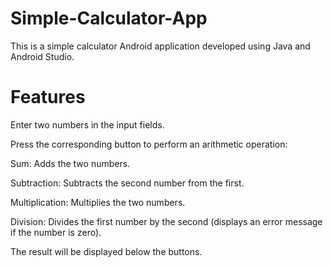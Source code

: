 # Simple-Calculator-App
 This is a simple calculator Android application developed using Java and Android Studio.
# Features
Enter two numbers in the input fields. 

Press the corresponding button to perform an arithmetic operation:

Sum: Adds the two numbers.

Subtraction: Subtracts the second number from the first.

Multiplication: Multiplies the two numbers.

Division: Divides the first number by the second (displays an error message if the number is zero).

The result will be displayed below the buttons.

